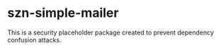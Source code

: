 # szn-simple-mailer

This is a security placeholder package created to prevent dependency confusion attacks.